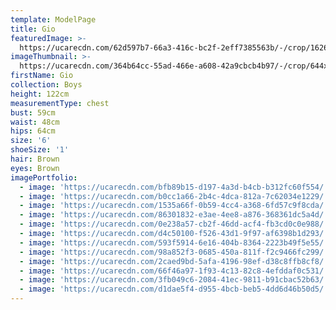 ```yaml
---
template: ModelPage
title: Gio
featuredImage: >-
  https://ucarecdn.com/62d597b7-66a3-416c-bc2f-2eff7385563b/-/crop/1626x1796/0,0/-/preview/
imageThumbnail: >-
  https://ucarecdn.com/364b64cc-55ad-466e-a608-42a9cbcb4b97/-/crop/644x830/437,264/-/preview/
firstName: Gio
collection: Boys
height: 122cm
measurementType: chest
bust: 59cm
waist: 48cm
hips: 64cm
size: '6'
shoeSize: '1'
hair: Brown
eyes: Brown
imagePortfolio:
  - image: 'https://ucarecdn.com/bfb89b15-d197-4a3d-b4cb-b312fc60f554/'
  - image: 'https://ucarecdn.com/b0cc1a66-2b4c-4dca-812a-7c62034e1229/'
  - image: 'https://ucarecdn.com/1535a66f-0b59-4cc4-a368-6fd57c9f8cda/'
  - image: 'https://ucarecdn.com/86301832-e3ae-4ee8-a876-368361dc5a4d/'
  - image: 'https://ucarecdn.com/0e238a57-cb2f-46dd-acf4-fb3cd0c0e988/'
  - image: 'https://ucarecdn.com/d4c50100-f526-43d1-9f97-af6398b1d293/'
  - image: 'https://ucarecdn.com/593f5914-6e16-404b-8364-2223b49f5e55/'
  - image: 'https://ucarecdn.com/98a852f3-0685-450a-811f-f2c9466fc299/'
  - image: 'https://ucarecdn.com/2caed9bd-5afa-4196-98ef-d38c8ffb8cf8/'
  - image: 'https://ucarecdn.com/66f46a97-1f93-4c13-82c8-4efddaf0c531/'
  - image: 'https://ucarecdn.com/3fb049c6-2084-41ec-9811-b91cbac52b63/'
  - image: 'https://ucarecdn.com/d1dae5f4-d955-4bcb-beb5-4dd6d46b50d5/'
---
```


